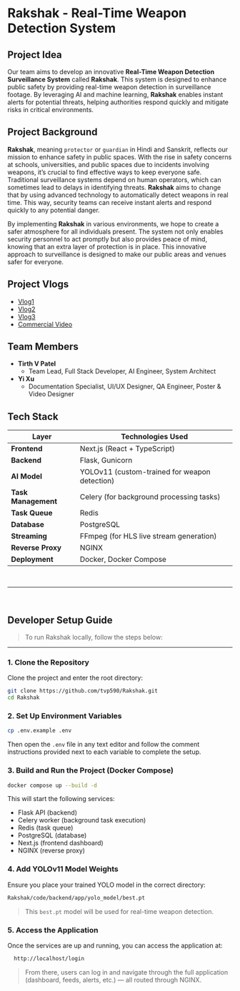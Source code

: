 # Rakshak - Real-Time Weapon Detection System

## Project Idea

Our team aims to develop an innovative **Real-Time Weapon Detection Surveillance System** called **Rakshak**. This system is designed to enhance public safety by providing real-time weapon detection in surveillance footage. By leveraging AI and machine learning, **Rakshak** enables instant alerts for potential threats, helping authorities respond quickly and mitigate risks in critical environments.


## Project Background

**Rakshak**, meaning `protector` or `guardian` in Hindi and Sanskrit, reflects our mission to enhance safety in public spaces. With the rise in safety concerns at schools, universities, and public spaces due to incidents involving weapons, it’s crucial to find effective ways to keep everyone safe. Traditional surveillance systems depend on human operators, which can sometimes lead to delays in identifying threats. **Rakshak** aims to change that by using advanced technology to automatically detect weapons in real time. This way, security teams can receive instant alerts and respond quickly to any potential danger.

By implementing **Rakshak** in various environments, we hope to create a safer atmosphere for all individuals present. The system not only enables security personnel to act promptly but also provides peace of mind, knowing that an extra layer of protection is in place. This innovative approach to surveillance is designed to make our public areas and venues safer for everyone.

## Project Vlogs

- [Vlog1](https://youtu.be/uRUrYmM65Us) 
- [Vlog2](https://youtu.be/H9dpu83g6AI)
- [Vlog3](https://youtu.be/WIFGDbpcr58)
- [Commercial Video](https://www.youtube.com/watch?v=TfI7RbCMGm0)


## Team Members

- **Tirth V Patel**  
  - Team Lead, Full Stack Developer, AI Engineer, System Architect  
- **Yi Xu**  
  - Documentation Specialist, UI/UX Designer, QA Engineer, Poster & Video Designer


##  Tech Stack

| Layer        | Technologies Used                                           |
|--------------|-------------------------------------------------------------|
| **Frontend** | Next.js (React + TypeScript)                                |
| **Backend**  | Flask, Gunicorn                                             |
| **AI Model** | YOLOv11 (custom-trained for weapon detection)               |
| **Task Management** | Celery (for background processing tasks)             |
| **Task Queue** | Redis                                                     |
| **Database** | PostgreSQL                                                  |
| **Streaming**| FFmpeg (for HLS live stream generation)                     |
| **Reverse Proxy** | NGINX                                                  |
| **Deployment** | Docker, Docker Compose                                    |



<br />

--- 

<br />

##  Developer Setup Guide

> To run Rakshak locally, follow the steps below:

---

### 1. Clone the Repository

Clone the project and enter the root directory:

```bash
git clone https://github.com/tvp590/Rakshak.git
cd Rakshak
```

### 2. Set Up Environment Variables

```bash
cp .env.example .env
```

Then open the `.env` file in any text editor and follow the comment instructions provided next to each variable to complete the setup.


### 3. Build and Run the Project (Docker Compose)

```bash
docker compose up --build -d
```

This will start the following services:
- Flask API (backend)
- Celery worker (background task execution)
- Redis (task queue)
- PostgreSQL (database)
- Next.js (frontend dashboard)
- NGINX (reverse proxy)


### 4. Add YOLOv11 Model Weights
Ensure you place your trained YOLO model in the correct directory:

```bash
Rakshak/code/backend/app/yolo_model/best.pt
```
> This `best.pt` model will be used for real-time weapon detection.


### 5. Access the Application

Once the services are up and running, you can access the application at:

```bash
  http://localhost/login
```

> From there, users can log in and navigate through the full application (dashboard, feeds, alerts, etc.) — all routed through NGINX.